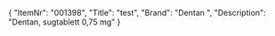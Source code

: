 {
  "ItemNr": "001398",
  "Title": "test",
  "Brand": "Dentan ",
  "Description": "Dentan, sugtablett 0,75 mg"
}